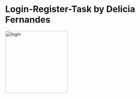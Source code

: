 # Login-Register-Task by Delicia Fernandes

<img src="https://github.com/deliciafernandes/Login-Register-Task/blob/master/task/assets/images/Login.png" alt="login" height="200"/>

